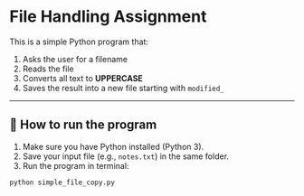# File Handling Assignment

This is a simple Python program that:

1. Asks the user for a filename  
2. Reads the file  
3. Converts all text to **UPPERCASE**  
4. Saves the result into a new file starting with `modified_`

---

## 📝 How to run the program

1. Make sure you have Python installed (Python 3).  
2. Save your input file (e.g., `notes.txt`) in the same folder.  
3. Run the program in terminal:

```bash
python simple_file_copy.py

